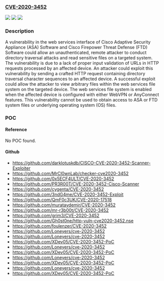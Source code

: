 ### [CVE-2020-3452](https://cve.mitre.org/cgi-bin/cvename.cgi?name=CVE-2020-3452)
![](https://img.shields.io/static/v1?label=Product&message=Cisco%20Adaptive%20Security%20Appliance%20(ASA)%20Software%20&color=blue)
![](https://img.shields.io/static/v1?label=Version&message=%3C%209.6.4.42%20&color=brighgreen)
![](https://img.shields.io/static/v1?label=Vulnerability&message=CWE-20&color=brighgreen)

### Description

A vulnerability in the web services interface of Cisco Adaptive Security Appliance (ASA) Software and Cisco Firepower Threat Defense (FTD) Software could allow an unauthenticated, remote attacker to conduct directory traversal attacks and read sensitive files on a targeted system. The vulnerability is due to a lack of proper input validation of URLs in HTTP requests processed by an affected device. An attacker could exploit this vulnerability by sending a crafted HTTP request containing directory traversal character sequences to an affected device. A successful exploit could allow the attacker to view arbitrary files within the web services file system on the targeted device. The web services file system is enabled when the affected device is configured with either WebVPN or AnyConnect features. This vulnerability cannot be used to obtain access to ASA or FTD system files or underlying operating system (OS) files.

### POC

#### Reference
No POC found.

#### Github
- https://github.com/darklotuskdb/CISCO-CVE-2020-3452-Scanner-Exploiter
- https://github.com/MrCl0wnLab/checker-cve2020-3452
- https://github.com/0x5ECF4ULT/CVE-2020-3452
- https://github.com/PR3R00T/CVE-2020-3452-Cisco-Scanner
- https://github.com/cygenta/CVE-2020-3452
- https://github.com/3ndG4me/CVE-2020-3452-Exploit
- https://github.com/QmF0c3UK/CVE-2020-17518
- https://github.com/murataydemir/CVE-2020-3452
- https://github.com/mr-r3b00t/CVE-2020-3452
- https://github.com/grim3/CVE-2020-3452
- https://github.com/Gh0st0ne/http-vuln-cve2020-3452.nse
- https://github.com/foulenzer/CVE-2020-3452
- https://github.com/Loneyers/cve-2020-3452
- https://github.com/Loneyers/cve-2020-3452
- https://github.com/XDev05/CVE-2020-3452-PoC
- https://github.com/Loneyers/cve-2020-3452
- https://github.com/XDev05/CVE-2020-3452-PoC
- https://github.com/Loneyers/cve-2020-3452
- https://github.com/XDev05/CVE-2020-3452-PoC
- https://github.com/Loneyers/cve-2020-3452
- https://github.com/XDev05/CVE-2020-3452-PoC

